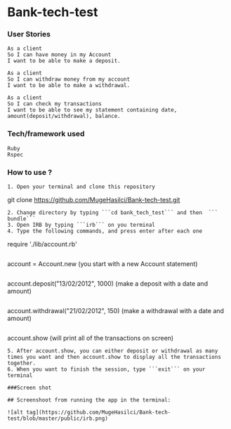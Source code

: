 # Bank-tech-test

### User Stories
```
As a client
So I can have money in my Account
I want to be able to make a deposit.

As a client
So I can withdraw money from my account
I want to be able to make a withdrawal.

As a client
So I can check my transactions
I want to be able to see my statement containing date, amount(deposit/withdrawal), balance.
```

### Tech/framework used
```
Ruby
Rspec
```
### How to use ?
```
1. Open your terminal and clone this repository
```
git clone https://github.com/MugeHasilci/Bank-tech-test.git
```
2. Change directory by typing ```cd bank_tech_test``` and then  ```
bundle```
3. Open IRB by typing ```irb``` on you terminal
4. Type the following commands, and press enter after each one
```
require './lib/account.rb'
```
```
account = Account.new (you start with a new Account statement)
```
```
account.deposit("13/02/2012", 1000) (make a deposit with a date and amount)
```
```
account.withdrawal("21/02/2012", 150) (make a withdrawal with a date and amount)
```
```
account.show  (will print all of the transactions on screen)
```
5. After account.show, you can either deposit or withdrawal as many times you want and then account.show to display all the transactions together.
6. When you want to finish the session, type ```exit``` on your terminal

###Screen shot

## Screenshoot from running the app in the terminal:

![alt tag](https://github.com/MugeHasilci/Bank-tech-test/blob/master/public/irb.png)
